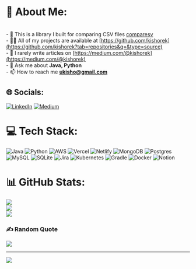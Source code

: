 # 💫 About Me:
<br>- 🔭 This is a library I built for comparing CSV files [comparesv](https://github.com/kishorek/comparesv)<br>- 👨‍💻 All of my projects are available at [https://github.com/kishorek](https://github.com/kishorek?tab=repositories&q=&type=source)<br>- 📝 I rarely write articles on [https://medium.com/@kishorek](https://medium.com/@kishorek)<br>- 💬 Ask me about **Java, Python**<br>- 📫 How to reach me **ukisho@gmail.com**


## 🌐 Socials:
[![LinkedIn](https://img.shields.io/badge/LinkedIn-%230077B5.svg?logo=linkedin&logoColor=white)](https://linkedin.com/in/ukishorek) [![Medium](https://img.shields.io/badge/Medium-12100E?logo=medium&logoColor=white)](https://medium.com/@@kishorek) 

# 💻 Tech Stack:
![Java](https://img.shields.io/badge/java-%23ED8B00.svg?style=flat&logo=java&logoColor=white) ![Python](https://img.shields.io/badge/python-3670A0?style=flat&logo=python&logoColor=ffdd54) ![AWS](https://img.shields.io/badge/AWS-%23FF9900.svg?style=flat&logo=amazon-aws&logoColor=white) ![Vercel](https://img.shields.io/badge/vercel-%23000000.svg?style=flat&logo=vercel&logoColor=white) ![Netlify](https://img.shields.io/badge/netlify-%23000000.svg?style=flat&logo=netlify&logoColor=#00C7B7) ![MongoDB](https://img.shields.io/badge/MongoDB-%234ea94b.svg?style=flat&logo=mongodb&logoColor=white) ![Postgres](https://img.shields.io/badge/postgres-%23316192.svg?style=flat&logo=postgresql&logoColor=white) ![MySQL](https://img.shields.io/badge/mysql-%2300f.svg?style=flat&logo=mysql&logoColor=white) ![SQLite](https://img.shields.io/badge/sqlite-%2307405e.svg?style=flat&logo=sqlite&logoColor=white) ![Jira](https://img.shields.io/badge/jira-%230A0FFF.svg?style=flat&logo=jira&logoColor=white) ![Kubernetes](https://img.shields.io/badge/kubernetes-%23326ce5.svg?style=flat&logo=kubernetes&logoColor=white) ![Gradle](https://img.shields.io/badge/Gradle-02303A.svg?style=flat&logo=Gradle&logoColor=white) ![Docker](https://img.shields.io/badge/docker-%230db7ed.svg?style=flat&logo=docker&logoColor=white) ![Notion](https://img.shields.io/badge/Notion-%23000000.svg?style=flat&logo=notion&logoColor=white)
# 📊 GitHub Stats:
![](https://github-readme-stats.vercel.app/api?username=kishorek&theme=default&hide_border=false&include_all_commits=false&count_private=false)<br/>
![](https://github-readme-streak-stats.herokuapp.com/?user=kishorek&theme=default&hide_border=false)<br/>
![](https://github-readme-stats.vercel.app/api/top-langs/?username=kishorek&theme=default&hide_border=false&include_all_commits=false&count_private=false&layout=compact)

### ✍️ Random Quote
![](https://quotes-github-readme.vercel.app/api?type=horizontal&theme=radical)

---
[![](https://visitcount.itsvg.in/api?id=kishorek&icon=0&color=0)](https://visitcount.itsvg.in)

<!-- Proudly created with GPRM ( https://gprm.itsvg.in ) -->
